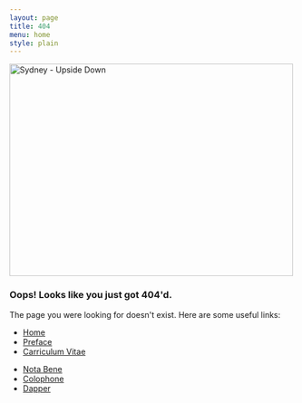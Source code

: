 ```yaml
---
layout: page
title: 404
menu: home
style: plain
---
```


<div class="container pt-30">
  <div class="row mb-40">
    <div class="col-md-12 text-center">
      <div id="clock"></div>
    </div>
    <div class="col-md-6 text-center img-container-404">
      <a data-flickr-embed="true"  href="https://www.flickr.com/photos/markbenson/3087888359/in/dateposted-public/" title="Sydney - Upside Down"><img src="https://c8.staticflickr.com/4/3192/3087888359_22a4d77182.jpg" width="500" height="375" alt="Sydney - Upside Down"></a><script async src="//embedr.flickr.com/assets/client-code.js" charset="utf-8"></script>
    </div>
    <div class="col-md-6 m-top-10">
     <h3>Oops! Looks like you just got 404'd.</h3>
      <p>The page you were looking for doesn't exist. Here are some useful links:</p>
      <div class="row m-top-20">
        <div class="col-md-6">
          <ul class="icon-list">
            <li><i class="fa fa-angle-right"></i><a class="a-invert" href="/">Home</a></li>
            <li><i class="fa fa-angle-right"></i><a class="a-invert" href="/preface/">Preface</a></li>
            <li><i class="fa fa-angle-right"></i><a class="a-invert" href="/cv/">Carriculum Vitae</a></li>
          </ul>
        </div>
        <div class="col-md-6">
          <ul class="icon-list">
            <li><i class="fa fa-angle-right"></i><a class="a-invert" href="/notabene/">Nota Bene</a></li>
            <li><i class="fa fa-angle-right"></i><a class="a-invert" href="/colophon/">Colophone</a></li>
            <li><i class="fa fa-angle-right"></i><a class="a-invert" href="/dapper/">Dapper</a></li>
          </ul>
        </div>
      </div>
    </div>
  </div>
</div>

